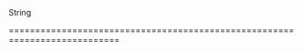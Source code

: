 <!--**
/*-------------------------------------------
    Auto-generated file. Do not modify.
-------------------------------------------

**-->
<!--merge--><!--/merge-->
<!--type-->String<!--/type-->
===========================================================================
